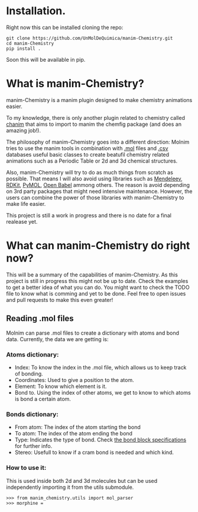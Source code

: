 # Installation.

Right now this can be installed cloning the repo:

```
git clone https://github.com/UnMolDeQuimica/manim-Chemistry.git
cd manim-Chemistry 
pip install .
```

Soon this will be available in pip.

# What is manim-Chemistry?

manim-Chemistry is a manim plugin designed to make chemistry animations easier.

To my knowledge, there is only another plugin related to chemistry called [chanim](https://github.com/kilacoda/chanim) that aims to import to manim the chemfig package (and does an amazing job!).

The philosophy of manim-Chemistry goes into a different direction: Molnim tries to use the manim tools in combination with [.mol](https://en.wikipedia.org/wiki/Chemical_table_file) files and [.csv](https://en.wikipedia.org/wiki/Comma-separated_values) databases useful basic classes to create beatufil chemistry related animations such as a Periodic Table or 2d and 3d chemical structures.

Also, manim-Chemistry will try to do as much things from scratch as possible. That means I will also avoid using libraries such as [Mendeleev](https://mendeleev.readthedocs.io/en/stable/), [RDKit](https://www.rdkit.org/), [PyMOL](https://pymol.org/2/), [Open Babel](https://openbabel.org/wiki/Main_Page) ammong others. The reason is avoid depending on 3rd party packages that might need intensive maintenance. However, the users can combine the power of those libraries with manim-Chemistry to make life easier.

This project is still a work in progress and there is no date for a final realease yet.

# What can manim-Chemistry do right now?

This will be a summary of the capabilities of manim-Chemistry. As this project is still in progress this might not be up to date. Check the examples to get a better idea of what you can do. You might want to check the TODO file to know what is comming and yet to be done. Feel free to open issues and pull requests to make this even greater!

## Reading .mol files

Molnim can parse .mol files to create a dictionary with atoms and bond data. Currently, the data we are getting is:

### Atoms dictionary:

- Index: To know the index in the .mol file, which allows us to keep track of bonding.
- Coordinates: Used to give a position to the atom.
- Element: To know which element is it.
- Bond to. Using the index of other atoms, we get to know to which atoms is bond a certain atom.

### Bonds dictionary:

- From atom: The index of the atom starting the bond
- To atom: The index of the atom ending the bond
- Type: Indicates the type of bond. Check [the bond block specifications](https://en.wikipedia.org/wiki/Chemical_table_file#Bond_block_specification) for further info.
- Stereo: Usefull to know if a cram bond is needed and which kind.

### How to use it:

This is used inside both 2d and 3d molecules but can be used independently importing it from the utils submodule.

```
>>> from manim_chemistry.utils import mol_parser
>>> morphine = 
```

